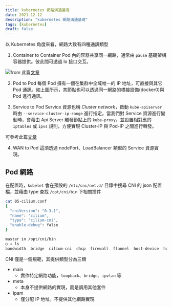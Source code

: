 ```yaml
---
title: kubernetes 網路溝通基礎
date: 2021-12-12
description: "kubernetes 網路溝通基礎"
tags: [kubernetes]
draft: false
---
```


以 Kubernetes 角度來看，網路大致有四種通訊類型

1. Container to Container
Pod 內的容器共享同一網路，通常由 `pause`  基礎架構容器提供。彼此間可透過 lo 接口交互。

![](https://miro.medium.com/max/1400/1*oyGbXt7kStLd85ZT4it3oQ.png )from 此篇[文章](https://medium.com/google-cloud/understanding-kubernetes-networking-pods-7117dd28727)

2. Pod  to Pod 
每個 Pod 擁有一個在集群中全域唯一的 IP 地址，可直接與其它 Pod 通訊。如上圖所示，其節點也可以透過同一網路的橋接設備(docker0)與 Pod 進行通訊。

3. Service to Pod 
Service 資源也稱 *Cluster network*，啟動 `kube-apiserver` 時由 `--service-cluster-ip-range` 進行指定。當我們對 Service 資源進行變動時，會藉由 Api Server 觸發節點上的 `kube-proxy`，並設置相對應的 `iptables` 或 `ipvs` 規則，方便實現 Cluster-IP 與 Pod-IP 之間進行轉發。

可參考此篇[文章](https://medium.com/google-cloud/understanding-kubernetes-networking-services-f0cb48e4cc82)

4. WAN to Pod 
這須透過 nodePort、LoadBalancer 類型的 Service 資源實現。

## Pod 網路
在配置時，`kubelet` 會在預設的 `/etc/cni/net.d/` 目錄中搜尋 CNI 的 json 配置檔，並藉由 type 查找 `/opt/cni/bin` 下相關插件


```bash
cat 05-cilium.conf
{
  "cniVersion": "0.3.1",
  "name": "cilium",
  "type": "cilium-cni",
  "enable-debug": false
}
```

```bash
master in /opt/cni/bin
○ → ls
bandwidth  bridge  cilium-cni  dhcp  firewall  flannel  host-device  host-local  ipvlan  loopback  macvlan  portmap  ptp  sbr  static  tuning  vlan
```

CNI 僅是一個規範，其提供類型分為三類
- main
    - 實作特定網路功能，`loopback`、`bridge`、`ipvlan` 等
- meta
    - 本身不提供網路的實現，而是調用其他套件
- ipam
    - 僅分配 IP 地址。不提供其他網路實現  
